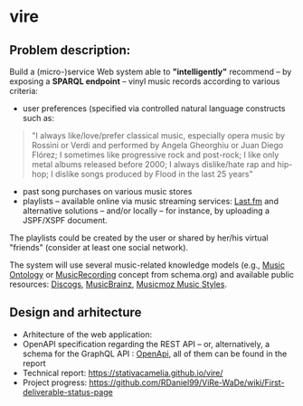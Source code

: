 # vire

## Problem description:

Build a (micro-)service Web system able to **"intelligently"** recommend – by exposing a **SPARQL endpoint** – vinyl music records according to various criteria: 

* user preferences (specified via controlled natural language constructs such as:
> "I always like/love/prefer classical music, especially opera music by Rossini or Verdi and performed by Angela Gheorghiu or Juan Diego Flórez; I sometimes like progressive rock and post-rock; I like only metal albums released before 2000; I always dislike/hate rap and hip-hop; I dislike songs produced by Flood in the last 25 years"
* past song purchases on various music stores 
* playlists – available online via music streaming services: [Last.fm](https://www.last.fm/api/webauth') and alternative solutions – and/or locally – for instance, by uploading a JSPF/XSPF document. 

The playlists could be created by the user or shared by her/his virtual "friends" (consider at least one social network). 

The system will use several music-related knowledge models (e.g., [Music Ontology](http://musicontology.com/) or [MusicRecording](https://schema.org/MusicRecording) concept from schema.org) and available public resources: [Discogs](https://www.discogs.com/developers/), [MusicBrainz](https://musicbrainz.org/doc/MusicBrainz_API), [Musicmoz Music Styles](https://vocabularyserver.com/music/).

## Design and arhitecture

* Arhitecture of the web application:
* OpenAPI specification regarding the REST API – or, alternatively, a schema for the GraphQL API : [OpenApi](https://app.swaggerhub.com/apis/RDaniel99/ViRe-Playlist-Service/1.0.0?fbclid=IwAR0LG01XfMaggJ0_xbH8rFLELlrVSD5cPfWWnsC_OZdmlzU6akS3RSu80Lo), all of them can be found in the report
* Technical report: https://stativacamelia.github.io/vire/
* Project progress: https://github.com/RDaniel99/ViRe-WaDe/wiki/First-deliverable-status-page

